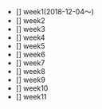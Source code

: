 - [] week1(2018-12-04〜)
- [] week2
- [] week3
- [] week4
- [] week5
- [] week6
- [] week7
- [] week8
- [] week9
- [] week10
- [] week11
